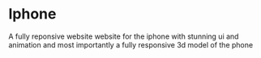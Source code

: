 # Iphone
A fully reponsive website website for the iphone with stunning ui and animation and most importantly a fully responsive 3d model of the phone
